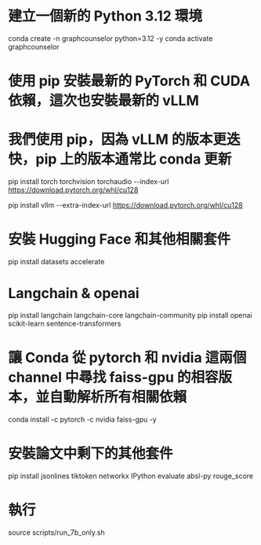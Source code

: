 # 建立一個新的 Python 3.12 環境
conda create -n graphcounselor python=3.12 -y
conda activate graphcounselor

# 使用 pip 安裝最新的 PyTorch 和 CUDA 依賴，這次也安裝最新的 vLLM
# 我們使用 pip，因為 vLLM 的版本更迭快，pip 上的版本通常比 conda 更新
pip install torch torchvision torchaudio --index-url https://download.pytorch.org/whl/cu128
<!-- pip install torch torchvision -->
pip install vllm --extra-index-url https://download.pytorch.org/whl/cu128

# 安裝 Hugging Face 和其他相關套件
pip install datasets accelerate

# Langchain & openai
pip install langchain langchain-core langchain-community
pip install openai scikit-learn sentence-transformers

# 讓 Conda 從 pytorch 和 nvidia 這兩個 channel 中尋找 faiss-gpu 的相容版本，並自動解析所有相關依賴
conda install -c pytorch -c nvidia faiss-gpu -y

# 安裝論文中剩下的其他套件
pip install jsonlines tiktoken networkx IPython evaluate absl-py rouge_score

# 執行
source scripts/run_7b_only.sh